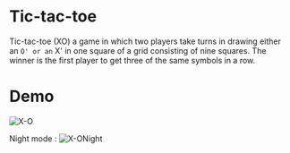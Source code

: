 # Tic-tac-toe
Tic-tac-toe (XO) a game in which two players take turns in drawing either an ` O' or an ` X' in one square of a grid consisting of nine squares. The winner is the first player to get three of the same symbols in a row.

# Demo 


![X-O](https://user-images.githubusercontent.com/87044522/206597979-e814ae4a-3eb9-4c82-9bc5-ead2449777ed.png)

Night mode : 
![X-ONight](https://user-images.githubusercontent.com/87044522/206597919-cdde8870-6cd6-4f81-a248-0e24f8c6ab16.png)
